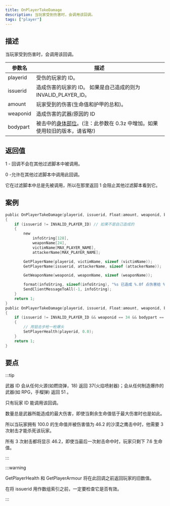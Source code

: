 ```yaml
---
title: OnPlayerTakeDamage
description: 当玩家受到伤害时，会调用该回调。
tags: ["player"]
---
```


<VersionWarn name='callback' version='SA-MP 0.3d' />

## 描述

当玩家受到伤害时，会调用该回调。

| 参数名   | 描述                                                                                                |
| -------- | --------------------------------------------------------------------------------------------------- |
| playerid | 受伤的玩家的 ID。                                                                                   |
| issuerid | 造成伤害的玩家的 ID。 如果是自己造成的则为 INVALID_PLAYER_ID。                                      |
| amount   | 玩家受到的伤害(生命值和护甲的总和)。                                                                |
| weaponid | 造成伤害的武器/原因的 ID                                                                            |
| bodypart | 被击中的[身体部位](../resources/bodyparts)。(注：此参数在 0.3z 中增加。如果使用较旧的版本，请省略!) |

## 返回值

1 - 回调不会在其他过滤脚本中被调用。

0 -允许在其他过滤脚本中调用此回调。

它在过滤脚本中总是先被调用，所以在那里返回 1 会阻止其他过滤脚本看到它。

## 案例

```c
public OnPlayerTakeDamage(playerid, issuerid, Float:amount, weaponid, bodypart)
{
    if (issuerid != INVALID_PLAYER_ID) // 如果不是自己造成的
    {
        new
            infoString[128],
            weaponName[24],
            victimName[MAX_PLAYER_NAME],
            attackerName[MAX_PLAYER_NAME];

        GetPlayerName(playerid, victimName, sizeof (victimName));
        GetPlayerName(issuerid, attackerName, sizeof (attackerName));

        GetWeaponName(weaponid, weaponName, sizeof (weaponName));

        format(infoString, sizeof(infoString), "%s 已造成 %.0f 点伤害给 %s, 武器: %s, 身体部位: %d", attackerName, amount, victimName, weaponName, bodypart);
        SendClientMessageToAll(-1, infoString);
    }
    return 1;
}
public OnPlayerTakeDamage(playerid, issuerid, Float:amount, weaponid, bodypart)
{
    if (issuerid != INVALID_PLAYER_ID && weaponid == 34 && bodypart == 9)
    {
        // 用狙击步枪一枪爆头
        SetPlayerHealth(playerid, 0.0);
    }
    return 1;
}
```

## 要点

:::tip

武器 ID 会从任何火源(如燃烧弹，18) 返回 37(火焰喷射器)；会从任何制造爆炸的武器(如 RPG，手榴弹) 返回 51 。

只有玩家 ID 能调用该回调。

数量总是武器所能造成的最大伤害，即使当剩余生命值低于最大伤害时也是如此。

所以当玩家拥有 100.0 的生命值并被伤害值为 46.2 的沙漠之鹰击中时，他需要 3 次射击才能杀死该玩家。

所有 3 次射击都将显示 46.2，即使当最后一次射击命中时，玩家只剩下 7.6 生命值。

:::

:::warning

GetPlayerHealth 和 GetPlayerArmour 将在此回调之前返回玩家的旧数值。

在将 issuerid 用作数组索引之前，一定要检查它是否有效。

:::
